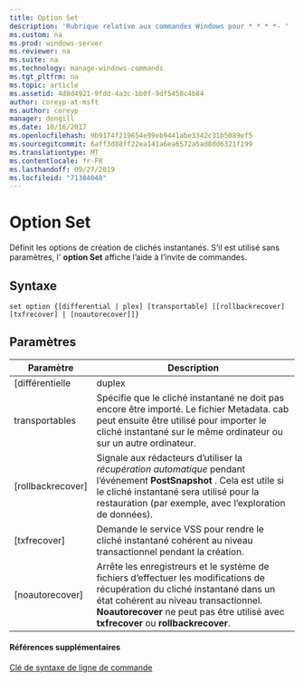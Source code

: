 ```yaml
---
title: Option Set
description: 'Rubrique relative aux commandes Windows pour * * * *- '
ms.custom: na
ms.prod: windows-server
ms.reviewer: na
ms.suite: na
ms.technology: manage-windows-commands
ms.tgt_pltfrm: na
ms.topic: article
ms.assetid: 4d8d4921-9fdd-4a3c-bb0f-9df5458c4b84
author: coreyp-at-msft
ms.author: coreyp
manager: dongill
ms.date: 10/16/2017
ms.openlocfilehash: 9b9174f219654e99eb9441abe3342c31b5089ef5
ms.sourcegitcommit: 6aff3d88ff22ea141a6ea6572a5ad8dd6321f199
ms.translationtype: MT
ms.contentlocale: fr-FR
ms.lasthandoff: 09/27/2019
ms.locfileid: "71384048"
---
```

# <a name="set-option"></a>Option Set



Définit les options de création de clichés instantanés. S’il est utilisé sans paramètres, l' **option Set** affiche l’aide à l’invite de commandes.

## <a name="syntax"></a>Syntaxe

```
set option {[differential | plex] [transportable] [[rollbackrecover] [txfrecover] | [noautorecover]]}
```

## <a name="parameters"></a>Paramètres

|     Paramètre     |                                                                                                  Description                                                                                                  |
|-------------------|---------------------------------------------------------------------------------------------------------------------------------------------------------------------------------------------------------------|
|   [différentielle   |                                                                                                     duplex                                                                                                     |
|  transportables  |                       Spécifie que le cliché instantané ne doit pas encore être importé. Le fichier Metadata. cab peut ensuite être utilisé pour importer le cliché instantané sur le même ordinateur ou sur un autre ordinateur.                       |
| [rollbackrecover] |                     Signale aux rédacteurs d’utiliser la *récupération automatique* pendant l’événement **PostSnapshot** . Cela est utile si le cliché instantané sera utilisé pour la restauration (par exemple, avec l’exploration de données).                      |
|   [txfrecover]    |                                                               Demande le service VSS pour rendre le cliché instantané cohérent au niveau transactionnel pendant la création.                                                                |
|  [noautorecover]  | Arrête les enregistreurs et le système de fichiers d’effectuer les modifications de récupération du cliché instantané dans un état cohérent au niveau transactionnel. **Noautorecover** ne peut pas être utilisé avec **txfrecover** ou **rollbackrecover**. |

#### <a name="additional-references"></a>Références supplémentaires

[Clé de syntaxe de ligne de commande](command-line-syntax-key.md)